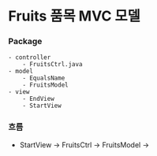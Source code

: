 # Fruits 품목 MVC 모델

### Package
	- controller
		- FruitsCtrl.java
	- model
		- EqualsName
		- FruitsModel
	- view
		- EndView
		- StartView
		
### 흐름

- StartView -> FruitsCtrl -> FruitsModel ->  